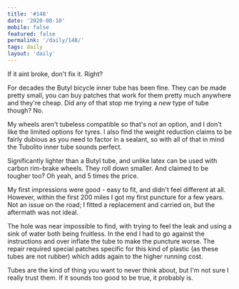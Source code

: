 ```yaml
---
title: '#148'
date: '2020-08-10'
mobile: false
featured: false
permalink: '/daily/148/'
tags: daily
layout: 'daily'
---
```


If it aint broke, don't fix it. Right?

For decades the Butyl bicycle inner tube has been fine. They can be made pretty small, you can buy patches that work for them pretty much anywhere and they're cheap. Did any of that stop me trying a _new_ type of tube though? No.

My wheels aren't tubeless compatible so that's not an option, and I don't like the limited options for tyres. I also find the weight reduction claims to be fairly dubious as you need to factor in a sealant, so with all of that in mind the Tubolito inner tube sounds perfect.

Significantly lighter than a Butyl tube, and unlike latex can be used with carbon rim-brake wheels. They roll down smaller. And claimed to be tougher too? Oh yeah, and 5 times the price.

My first impressions were good - easy to fit, and didn't feel different at all. However, within the first 200 miles I got my first puncture for a few years. Not an issue on the road; I fitted a replacement and carried on, but the aftermath was not ideal.

The hole was near impossible to find, with trying to feel the leak and using a sink of water both being fruitless. In the end I had to go against the instructions and over inflate the tube to make the puncture worse. The repair required special patches specific for this kind of plastic (as these tubes are not rubber) which adds again to the higher running cost.

Tubes are the kind of thing you want to never think about, but I'm not sure I really trust them. If it sounds too good to be true, it probably is.
